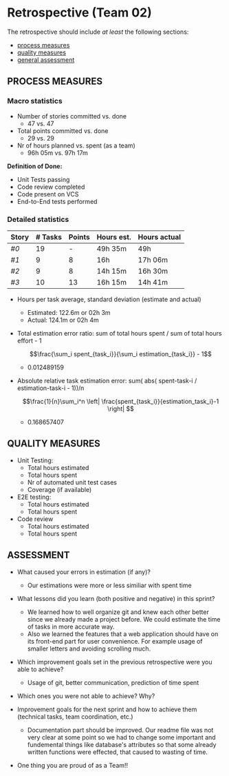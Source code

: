 # Retrospective (Team 02)

The retrospective should include _at least_ the following
sections:

- [process measures](#process-measures)
- [quality measures](#quality-measures)
- [general assessment](#assessment)

## PROCESS MEASURES

### Macro statistics

- Number of stories committed vs. done
  - 47 vs. 47
- Total points committed vs. done
  - 29 vs. 29
- Nr of hours planned vs. spent (as a team)
  - 96h 05m vs. 97h 17m

**Definition of Done:**

- Unit Tests passing
- Code review completed
- Code present on VCS
- End-to-End tests performed

### Detailed statistics

| Story | # Tasks | Points | Hours est. | Hours actual |
| ----- | ------- | ------ | ---------- | ------------ |
| _#0_  | 19      | -      | 49h 35m    | 49h          |
| _#1_  | 9       | 8      | 16h        | 17h 06m      |
| _#2_  | 9       | 8      | 14h 15m    | 16h 30m      |
| _#3_  | 10      | 13     | 16h 15m    | 14h 41m      |

- Hours per task average, standard deviation (estimate and actual)
  - Estimated: 122.6m or 02h 3m
  - Actual: 124.1m or 02h 4m
- Total estimation error ratio: sum of total hours spent / sum of total hours effort - 1

  $$\frac{\sum_i spent_{task_i}}{\sum_i estimation_{task_i}} - 1$$

  - 0.012489159

- Absolute relative task estimation error: sum( abs( spent-task-i / estimation-task-i - 1))/n

  $$\frac{1}{n}\sum_i^n \left| \frac{spent_{task_i}}{estimation_task_i}-1 \right| $$

  - 0.168657407

## QUALITY MEASURES

- Unit Testing:
  - Total hours estimated
  - Total hours spent
  - Nr of automated unit test cases
  - Coverage (if available)
- E2E testing:
  - Total hours estimated
  - Total hours spent
- Code review
  - Total hours estimated
  - Total hours spent

## ASSESSMENT

- What caused your errors in estimation (if any)?

  - Our estimations were more or less similiar with spent time

- What lessons did you learn (both positive and negative) in this sprint?

  - We learned how to well organize git and knew each other better since we already made a project before. We could estimate the time of tasks in more accurate way.
  - Also we learned the features that a web application should have on its front-end part for user convenience. For example usage of smaller letters and avoiding scrolling much.

- Which improvement goals set in the previous retrospective were you able to achieve?
  - Usage of git, better communication, prediction of time spent
- Which ones you were not able to achieve? Why?

- Improvement goals for the next sprint and how to achieve them (technical tasks, team coordination, etc.)

  - Documentation part should be improved. Our readme file was not very clear at some point so we had to change some important and fundemental things like database's attributes so that some already written functions were effected, that caused to wasting of time.

- One thing you are proud of as a Team!!

